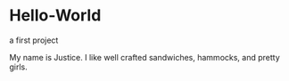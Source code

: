 # Hello-World
a first project

My name is Justice. I like well crafted sandwiches, hammocks, and pretty girls.

